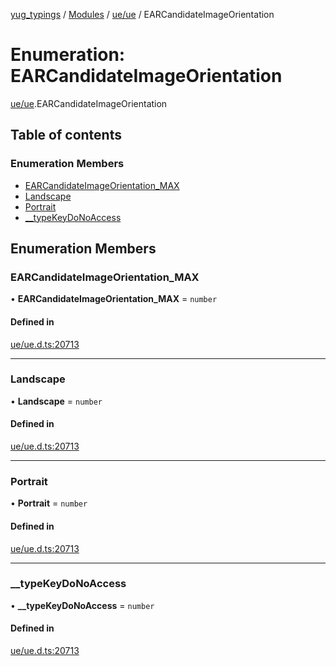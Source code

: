 [yug_typings](../README.md) / [Modules](../modules.md) / [ue/ue](../modules/ue_ue.md) / EARCandidateImageOrientation

# Enumeration: EARCandidateImageOrientation

[ue/ue](../modules/ue_ue.md).EARCandidateImageOrientation

## Table of contents

### Enumeration Members

- [EARCandidateImageOrientation\_MAX](ue_ue.EARCandidateImageOrientation.md#earcandidateimageorientation_max)
- [Landscape](ue_ue.EARCandidateImageOrientation.md#landscape)
- [Portrait](ue_ue.EARCandidateImageOrientation.md#portrait)
- [\_\_typeKeyDoNoAccess](ue_ue.EARCandidateImageOrientation.md#__typekeydonoaccess)

## Enumeration Members

### EARCandidateImageOrientation\_MAX

• **EARCandidateImageOrientation\_MAX** = `number`

#### Defined in

[ue/ue.d.ts:20713](https://github.com/YugMetaverse/yug_typings/blob/b7d9b19/ue/ue.d.ts#L20713)

___

### Landscape

• **Landscape** = `number`

#### Defined in

[ue/ue.d.ts:20713](https://github.com/YugMetaverse/yug_typings/blob/b7d9b19/ue/ue.d.ts#L20713)

___

### Portrait

• **Portrait** = `number`

#### Defined in

[ue/ue.d.ts:20713](https://github.com/YugMetaverse/yug_typings/blob/b7d9b19/ue/ue.d.ts#L20713)

___

### \_\_typeKeyDoNoAccess

• **\_\_typeKeyDoNoAccess** = `number`

#### Defined in

[ue/ue.d.ts:20713](https://github.com/YugMetaverse/yug_typings/blob/b7d9b19/ue/ue.d.ts#L20713)
